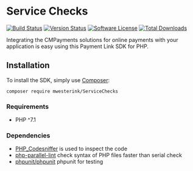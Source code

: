 # Service Checks

[![Build Status][badge-build]][build]
[![Version Status][badge-version]][version]
[![Software License][badge-license]][license]
[![Total Downloads][badge-downloads]][downloads]

Integrating the CMPayments solutions for online payments with your application is easy using this Payment Link SDK for PHP.

## Installation
To install the SDK, simply use [Composer](https://getcomposer.org/):

```composer require mwesterink/ServiceChecks```

### Requirements
 - PHP ^7.1

 
### Dependencies
  - [PHP_Codesniffer](https://github.com/squizlabs/php_codesniffer) is used to inspect the code
  - [php-parallel-lint](https://github.com/jakub-onderka/php-parallel-lint) check syntax of PHP files faster than serial check
  - [phpunit/phpunit](https://github.com/sphpunit/phpunit) phpunit for testing

[badge-license]: https://img.shields.io/badge/license-MIT-brightgreen.svg?style=flat-square
[badge-build]: https://img.shields.io/travis/mwesterink/servicechecks.svg?style=flat-square
[badge-downloads]: https://img.shields.io/packagist/dt/mwesterink/servicechecks.svg?style=flat-square
[badge-version]: https://img.shields.io/travis/php-v/symfony/symfony.svg?style=flat-square

[license]: https://github.com/cmpayments/payments-sdk-php/blob/master/LICENSE
[build]: https://travis-ci.org/mwesterink/servicechecks
[version]: https://travis-ci.org/mwesterink/servicechecks
[downloads]: https://packagist.org/packages/mwesterink/servicechecks